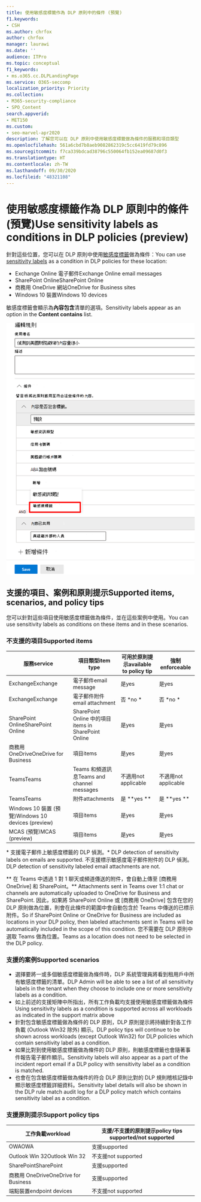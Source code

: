 ```yaml
---
title: 使用敏感度標籤作為 DLP 原則中的條件 (預覽)
f1.keywords:
- CSH
ms.author: chrfox
author: chrfox
manager: laurawi
ms.date: ''
audience: ITPro
ms.topic: conceptual
f1_keywords:
- ms.o365.cc.DLPLandingPage
ms.service: O365-seccomp
localization_priority: Priority
ms.collection:
- M365-security-compliance
- SPO_Content
search.appverid:
- MET150
ms.custom:
- seo-marvel-apr2020
description: 了解您可以在 DLP 原則中使用敏感度標籤做為條件的服務和項目類型
ms.openlocfilehash: 561a6cbd7b8aeb9082862319c5cc6419fd79c896
ms.sourcegitcommit: f7ca339bdcad38796c550064fb152ea09687d0f3
ms.translationtype: HT
ms.contentlocale: zh-TW
ms.lasthandoff: 09/30/2020
ms.locfileid: "48321108"
---
```

# <a name="use-sensitivity-labels-as-conditions-in-dlp-policies-preview"></a><span data-ttu-id="f6b2f-103">使用敏感度標籤作為 DLP 原則中的條件 (預覽)</span><span class="sxs-lookup"><span data-stu-id="f6b2f-103">Use sensitivity labels as conditions in DLP policies (preview)</span></span>

<span data-ttu-id="f6b2f-104">針對這些位置，您可以在 DLP 原則中使用[敏感度標籤](sensitivity-labels.md)做為條件：</span><span class="sxs-lookup"><span data-stu-id="f6b2f-104">You can use [sensitivity labels](sensitivity-labels.md) as a condition in DLP policies for these location:</span></span>

- <span data-ttu-id="f6b2f-105">Exchange Online 電子郵件</span><span class="sxs-lookup"><span data-stu-id="f6b2f-105">Exchange Online email messages</span></span>
- <span data-ttu-id="f6b2f-106">SharePoint Online</span><span class="sxs-lookup"><span data-stu-id="f6b2f-106">SharePoint Online</span></span>
- <span data-ttu-id="f6b2f-107">商務用 OneDrive 網站</span><span class="sxs-lookup"><span data-stu-id="f6b2f-107">OneDrive for Business sites</span></span>
- <span data-ttu-id="f6b2f-108">Windows 10 裝置</span><span class="sxs-lookup"><span data-stu-id="f6b2f-108">Windows 10 devices</span></span>

<span data-ttu-id="f6b2f-109">敏感度標籤會顯示為**內容包含**清單的選項。</span><span class="sxs-lookup"><span data-stu-id="f6b2f-109">Sensitivity labels appear as an option in the **Content contains** list.</span></span>

![敏感度標籤做為條件](../media/dlp-sensitivity-label-as-a-condition.png)

## <a name="supported-items-scenarios-and-policy-tips"></a><span data-ttu-id="f6b2f-111">支援的項目、案例和原則提示</span><span class="sxs-lookup"><span data-stu-id="f6b2f-111">Supported items, scenarios, and policy tips</span></span>

<span data-ttu-id="f6b2f-112">您可以針對這些項目使用敏感度標籤做為條件，並在這些案例中使用。</span><span class="sxs-lookup"><span data-stu-id="f6b2f-112">You can use sensitivity labels as conditions on these items and in these scenarios.</span></span>

### <a name="supported-items"></a><span data-ttu-id="f6b2f-113">不支援的項目</span><span class="sxs-lookup"><span data-stu-id="f6b2f-113">Supported items</span></span>

|<span data-ttu-id="f6b2f-114">服務</span><span class="sxs-lookup"><span data-stu-id="f6b2f-114">service</span></span>  |<span data-ttu-id="f6b2f-115">項目類型</span><span class="sxs-lookup"><span data-stu-id="f6b2f-115">item type</span></span>  |<span data-ttu-id="f6b2f-116">可用於原則提示</span><span class="sxs-lookup"><span data-stu-id="f6b2f-116">available to policy tip</span></span>  |<span data-ttu-id="f6b2f-117">強制</span><span class="sxs-lookup"><span data-stu-id="f6b2f-117">enforceable</span></span>  |
|---------|---------|---------|---------|
|<span data-ttu-id="f6b2f-118">Exchange</span><span class="sxs-lookup"><span data-stu-id="f6b2f-118">Exchange</span></span>    |<span data-ttu-id="f6b2f-119">電子郵件</span><span class="sxs-lookup"><span data-stu-id="f6b2f-119">email message</span></span>         |<span data-ttu-id="f6b2f-120">是</span><span class="sxs-lookup"><span data-stu-id="f6b2f-120">yes</span></span>         |<span data-ttu-id="f6b2f-121">是</span><span class="sxs-lookup"><span data-stu-id="f6b2f-121">yes</span></span>         |
|<span data-ttu-id="f6b2f-122">Exchange</span><span class="sxs-lookup"><span data-stu-id="f6b2f-122">Exchange</span></span>    |<span data-ttu-id="f6b2f-123">電子郵件附件</span><span class="sxs-lookup"><span data-stu-id="f6b2f-123">email attachment</span></span>         |<span data-ttu-id="f6b2f-124">否 \*</span><span class="sxs-lookup"><span data-stu-id="f6b2f-124">no \*</span></span>         |<span data-ttu-id="f6b2f-125">否 \*</span><span class="sxs-lookup"><span data-stu-id="f6b2f-125">no \*</span></span>         |
|<span data-ttu-id="f6b2f-126">SharePoint Online</span><span class="sxs-lookup"><span data-stu-id="f6b2f-126">SharePoint Online</span></span>     |<span data-ttu-id="f6b2f-127">SharePoint Online 中的項目</span><span class="sxs-lookup"><span data-stu-id="f6b2f-127">items in SharePoint Online</span></span>         |<span data-ttu-id="f6b2f-128">是</span><span class="sxs-lookup"><span data-stu-id="f6b2f-128">yes</span></span>         |<span data-ttu-id="f6b2f-129">是</span><span class="sxs-lookup"><span data-stu-id="f6b2f-129">yes</span></span>         |
|<span data-ttu-id="f6b2f-130">商務用 OneDrive</span><span class="sxs-lookup"><span data-stu-id="f6b2f-130">OneDrive for Business</span></span>     |<span data-ttu-id="f6b2f-131">項目</span><span class="sxs-lookup"><span data-stu-id="f6b2f-131">items</span></span>         |<span data-ttu-id="f6b2f-132">是</span><span class="sxs-lookup"><span data-stu-id="f6b2f-132">yes</span></span>         |<span data-ttu-id="f6b2f-133">是</span><span class="sxs-lookup"><span data-stu-id="f6b2f-133">yes</span></span>         |
|<span data-ttu-id="f6b2f-134">Teams</span><span class="sxs-lookup"><span data-stu-id="f6b2f-134">Teams</span></span>     |<span data-ttu-id="f6b2f-135">Teams 和頻道訊息</span><span class="sxs-lookup"><span data-stu-id="f6b2f-135">Teams and channel messages</span></span>         |<span data-ttu-id="f6b2f-136">不適用</span><span class="sxs-lookup"><span data-stu-id="f6b2f-136">not applicable</span></span>         |<span data-ttu-id="f6b2f-137">不適用</span><span class="sxs-lookup"><span data-stu-id="f6b2f-137">not applicable</span></span>         |
|<span data-ttu-id="f6b2f-138">Teams</span><span class="sxs-lookup"><span data-stu-id="f6b2f-138">Teams</span></span>     |<span data-ttu-id="f6b2f-139">附件</span><span class="sxs-lookup"><span data-stu-id="f6b2f-139">attachments</span></span>         |<span data-ttu-id="f6b2f-140">是 \*\*</span><span class="sxs-lookup"><span data-stu-id="f6b2f-140">yes \*\*</span></span>         |<span data-ttu-id="f6b2f-141">是 \*\*</span><span class="sxs-lookup"><span data-stu-id="f6b2f-141">yes \*\*</span></span>         |
|<span data-ttu-id="f6b2f-142">Windows 10 裝置 (預覽)</span><span class="sxs-lookup"><span data-stu-id="f6b2f-142">Windows 10 devices (preview)</span></span>     |<span data-ttu-id="f6b2f-143">項目</span><span class="sxs-lookup"><span data-stu-id="f6b2f-143">items</span></span>         |<span data-ttu-id="f6b2f-144">是</span><span class="sxs-lookup"><span data-stu-id="f6b2f-144">yes</span></span>         |<span data-ttu-id="f6b2f-145">是</span><span class="sxs-lookup"><span data-stu-id="f6b2f-145">yes</span></span>         |
|<span data-ttu-id="f6b2f-146">MCAS (預覽)</span><span class="sxs-lookup"><span data-stu-id="f6b2f-146">MCAS (preview)</span></span> |<span data-ttu-id="f6b2f-147">項目</span><span class="sxs-lookup"><span data-stu-id="f6b2f-147">items</span></span>         |<span data-ttu-id="f6b2f-148">是</span><span class="sxs-lookup"><span data-stu-id="f6b2f-148">yes</span></span>         |<span data-ttu-id="f6b2f-149">是</span><span class="sxs-lookup"><span data-stu-id="f6b2f-149">yes</span></span>         |

<span data-ttu-id="f6b2f-150">\* 支援電子郵件上敏感度標籤的 DLP 偵測。</span><span class="sxs-lookup"><span data-stu-id="f6b2f-150">\* DLP detection of sensitivity labels on emails are supported.</span></span> <span data-ttu-id="f6b2f-151">不支援標示敏感度電子郵件附件的 DLP 偵測。</span><span class="sxs-lookup"><span data-stu-id="f6b2f-151">DLP detection of sensitivity labeled email attachments are not.</span></span>

<span data-ttu-id="f6b2f-152">\*\* 在 Teams 中透過 1 對 1 聊天或頻道傳送的附件，會自動上傳至 [商務用 OneDrive] 和 SharePoint。</span><span class="sxs-lookup"><span data-stu-id="f6b2f-152">\*\* Attachments sent in Teams over 1:1 chat or channels are automatically uploaded to OneDrive for Business and SharePoint.</span></span> <span data-ttu-id="f6b2f-153">因此，如果將 SharePoint Online 或 [商務用 OneDrive] 包含在您的 DLP 原則做為位置，則會在此條件的範圍中會自動包含於 Teams 中傳送的已標示附件。</span><span class="sxs-lookup"><span data-stu-id="f6b2f-153">So if SharePoint Online or OneDrive for Business are included as locations in your DLP policy, then labeled attachments sent in Teams will be automatically included in the scope of this condition.</span></span> <span data-ttu-id="f6b2f-154">您不需要在 DLP 原則中選取 Teams 做為位置。</span><span class="sxs-lookup"><span data-stu-id="f6b2f-154">Teams as a location does not need to be selected in the DLP policy.</span></span>

### <a name="supported-scenarios"></a><span data-ttu-id="f6b2f-155">支援的案例</span><span class="sxs-lookup"><span data-stu-id="f6b2f-155">Supported scenarios</span></span>

- <span data-ttu-id="f6b2f-156">選擇要將一或多個敏感度標籤做為條件時，DLP 系統管理員將看到租用戶中所有敏感度標籤的清單。</span><span class="sxs-lookup"><span data-stu-id="f6b2f-156">DLP Admin will be able to see a list of all sensitivity labels in the tenant when they choose to include one or more sensitivity labels as a condition.</span></span>
- <span data-ttu-id="f6b2f-157">如上前述的支援矩陣中所指出，所有工作負載均支援使用敏感度標籤做為條件</span><span class="sxs-lookup"><span data-stu-id="f6b2f-157">Using sensitivity labels as a condition is supported across all workloads as indicated in the support matrix above</span></span>
- <span data-ttu-id="f6b2f-158">針對包含敏感度標籤做為條件的 DLP 原則，DLP 原則提示將持續針對各工作負載 (Outlook Win32 除外) 顯示。</span><span class="sxs-lookup"><span data-stu-id="f6b2f-158">DLP policy tips will continue to be shown across workloads (except Outlook Win32) for DLP policies which contain sensitivity label as a condition.</span></span>
- <span data-ttu-id="f6b2f-159">如果比對到使用敏感度標籤做為條件的 DLP 原則，則敏感度標籤也會隨著事件報告電子郵件顯示。</span><span class="sxs-lookup"><span data-stu-id="f6b2f-159">Sensitivity labels will also appear as a part of the incident report email if a DLP policy with sensitivity label as a condition is matched.</span></span>
- <span data-ttu-id="f6b2f-160">也會在包含敏感度標籤做為條件的符合 DLP 原則比對的 DLP 規則稽核記錄中顯示敏感度標籤詳細資料。</span><span class="sxs-lookup"><span data-stu-id="f6b2f-160">Sensitivity label details will also be shown in the DLP rule match audit log for a DLP policy match which contains sensitivity label as a condition.</span></span>


### <a name="support-policy-tips"></a><span data-ttu-id="f6b2f-161">支援原則提示</span><span class="sxs-lookup"><span data-stu-id="f6b2f-161">Support policy tips</span></span>


|<span data-ttu-id="f6b2f-162">工作負載</span><span class="sxs-lookup"><span data-stu-id="f6b2f-162">workload</span></span>  |<span data-ttu-id="f6b2f-163">支援/不支援的原則提示</span><span class="sxs-lookup"><span data-stu-id="f6b2f-163">policy tips supported/not supported</span></span>  |
|---------|---------|
|<span data-ttu-id="f6b2f-164">OWA</span><span class="sxs-lookup"><span data-stu-id="f6b2f-164">OWA</span></span> |    <span data-ttu-id="f6b2f-165">支援</span><span class="sxs-lookup"><span data-stu-id="f6b2f-165">supported</span></span>     |
|<span data-ttu-id="f6b2f-166">Outlook Win 32</span><span class="sxs-lookup"><span data-stu-id="f6b2f-166">Outlook Win 32</span></span>    |  <span data-ttu-id="f6b2f-167">不支援</span><span class="sxs-lookup"><span data-stu-id="f6b2f-167">not supported</span></span>       |
|<span data-ttu-id="f6b2f-168">SharePoint</span><span class="sxs-lookup"><span data-stu-id="f6b2f-168">SharePoint</span></span>   |   <span data-ttu-id="f6b2f-169">支援</span><span class="sxs-lookup"><span data-stu-id="f6b2f-169">supported</span></span>      |
|<span data-ttu-id="f6b2f-170">商務用 OneDrive</span><span class="sxs-lookup"><span data-stu-id="f6b2f-170">OneDrive for Business</span></span>    |    <span data-ttu-id="f6b2f-171">支援</span><span class="sxs-lookup"><span data-stu-id="f6b2f-171">supported</span></span>     |
|<span data-ttu-id="f6b2f-172">端點裝置</span><span class="sxs-lookup"><span data-stu-id="f6b2f-172">endpoint devices</span></span>   |  <span data-ttu-id="f6b2f-173">不支援</span><span class="sxs-lookup"><span data-stu-id="f6b2f-173">not supported</span></span>       |
